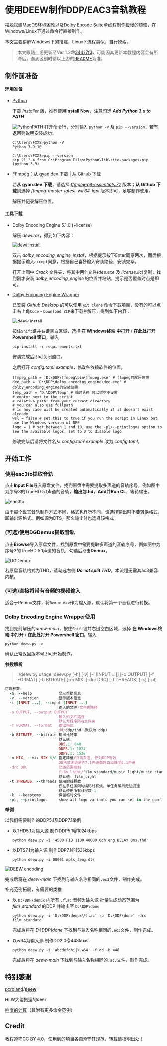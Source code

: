 # 使用DEEW制作DDP/EAC3音轨教程

摆脱搭建MacOS环境困难以及Dolby Encode Suite单线程制作缓慢的烦恼，在Windows/Linux下通过命令行直接制作。

本文主要讲解Windows下的搭建，Linux下流程类似，自行摸索。

> 本文跟随上游更新至Ver 1.2@[34437f3](https://github.com/pcroland/deew/commit/34437f3d365d5564743543ff42e89f698447d258)，可能因其更新本教程内容会有所滞后，遇到区别时请以上游的[README](https://github.com/pcroland/deew#readme)为准。

## 制作前准备

#### 环境准备

- [Python](https://www.python.org/downloads/windows/)

  下载 *Installer* 版，推荐使用**Install Now**，注意勾选 ***Add Python 3.x to PATH***

  ![PythonPATH](https://www.techruzz.com/images/How_to_Download_and_Install_Python_3_on_windows_10.png)
  打开命令行，分别输入 `python -V` 及 `pip --version`，若有返回则说明安装成功。

  ```shell
  C:\Users\FXXS>python -V
  Python 3.9.10
  
  C:\Users\FXXS>pip --version
  pip 21.2.4 from C:\Program Files\Python\lib\site-packages\pip (python 3.9)
  ```

- [FFmpeg](https://ffmpeg.org/about.html)：[从 gyan.dev 下载](https://www.gyan.dev/ffmpeg/builds/) | [从 Github 下载](https://github.com/BtbN/FFmpeg-Builds/releases)

  若**从 gyan.dev 下载**，请选择 *[ffmpeg-git-essentials.7z](https://www.gyan.dev/ffmpeg/builds/ffmpeg-git-essentials.7z)* 版本；**从 Github 下载**则选择 *ffmpeg-master-latest-win64-lgpl* 版本即可，足够制作使用。
  
  解压并记录解压位置。

#### 工具下载

- Dolby Encoding Engine 5.1.0 (+license)

  解压 *dewi.rar*，得到如下内容：

  ![dewi install](/Picture/DDP-pics/deew-0install1.png)

  双击 *dolby_encoding_engine_install*，根据提示按下Enter同意两次，而后根据提示输入`accept`同意，根据自己喜好输入安装路径，安装完毕。

  打开上图中 *Crack* 文件夹，将其中两个文件(*dee.exe* 及 *license.lic*)复制，找到刚才安装 *dolby_encoding_engine* 的位置并粘贴，提示是否覆盖时点是即可。

- [Dolby Encoding Engine Wrapper](https://github.com/pcroland/deew)

  已安装 *Github Desktop* 的可以使用 `git clone` 命令下载项目，没有的可以点击右上角`Code` - `Download ZIP`来下载并解压，得到如下内容：

  ![deew install](/Picture/DDP-pics/deew-0install2.png)

  按住`Shift`键并右键空白区域，选择 **在 Windows终端 中打开** / **在此处打开 Powershell 窗口**，输入

  ```shell
  pip install -r requirements.txt
  ```

  安装完成后即可关闭窗口。

  之后打开 *config.toml.example*，修改各依赖软件的位置。

  ```
  ffmpeg_path = 'D:\DDP\ffmpeg\bin\ffmpeg.exe' # ffmpeg的解压位置
  dee_path = 'D:\DDP\dolby_encoding_engine\dee.exe' # dolby_encoding_engine的安装位置
  temp_path = 'D:\DDP\Temp' # 临时路径 可以留空不设置
  # empty: next to the script
  # relative path: from your current directory
  # you can also use fullpath
  # in any case will be created automatically if it doesn't exist already
  wsl = false # set this to true if you run the script in Linux but use the Windows version of DEE
  logo = 1 # set between 1 and 10, use the -pl/--printlogos option to see the available logos, set to 0 to disable logo
  ```
  
  修改完毕后请将文件名从 *config.toml.example* 改为 *config.toml*。

## 开始工作

### 使用eac3to提取音轨

点击**Input File**导入原盘文件，找到原盘中需要提取多声道的音轨序号，例如图中为序号3的TrueHD 5.1声道的音轨，**输出为thd**，**Add**并**Run CL**，等待输出。

![eac3to](/Picture/DDP-pics/deew-1eac3to.png)

由于每个盘其音轨制作方式不同，格式也有所不同，请选择输出时不要转换格式，即输出源格式。例如源为DTS，那么输出时也选择该格式。

### (可选)使用DGDemux提取音轨

点击**Browse**导入原盘文件，找到原盘中需要提取多声道的音轨序号，例如图中为序号3的TrueHD 5.1声道的音轨，勾选后点击**Demux**。

![DGDemux](/Picture/DDP-pics/deew-1dgdemux.png)

若原盘音轨格式为THD，请勾选右侧 ***Do not split THD***，本流程无需其ac3兼容内核。

### (可选)直接将带有音频的视频输入

适合于Remux文件，将`Remux.mkv`作为输入源，默认将第一个音轨进行转换。

### Dolby Encoding Engine Wrapper使用

找到先前解压的*deew-main*，按住`Shift`键并右键空白区域，选择 **在 Windows终端 中打开** / **在此处打开 Powershell 窗口**，输入

```shell
python deew.py -v
```

确认正常返回版本号即可开始制作。

**参数解析**

>./deew.py
>usage: deew.py [-h] [-v] [-i [INPUT ...]] [-o OUTPUT] [-f FORMAT] [-b BITRATE] [-m MIX] [-drc DRC] [-t THREADS] [-k] [-pl]
```ruby
可选参数:
  -h, --help            显示帮助信息
  -v, --version         显示版本信息
  -i [INPUT ...], --input [INPUT ...]
                        输入的文件/文件夹路径
  -o OUTPUT, --output OUTPUT
                        输入的文件路径
                        默认为程序所在文件夹
  -f FORMAT, --format   输出格式
                        dd/ddp/thd (默认为 ddp)
  -b BITRATE, --bitrate 输出比特率
                        默认值:
                        DD5.1: 640
                        DDP5.1: 1024
                        DDP7.1: 1536
  -m MIX, --mix MIX 6/8 指定降低/升高声道, 仅对DDP有效
                        DD格式无论是否7.1声道都将自动降至5.1声道
  -drc DRC              动态范围控制
                        film_light/film_standard/music_light/music_standard/speech drc profile
                        默认值: film_light
  -t THREADS, --threads 使用的线程数
                        仅在多任务同时编码时有效，单任务编码无法提速
                        默认使用所有线程数-1
  -k, --keeptemp        保留临时文件
  -pl, --printlogos     show all logo variants you can set in the config
```

**举例**

以我们需要制作的DDP5.1及DDP7.1举例

- 以THD5.1为输入源 制作DDP5.1@1024kbps

  ```shell
  python deew.py -i '4588 PID 1100 48000 6ch eng DELAY 0ms.thd'
  ```

- 以DTS7.1为输入源 制作DDP7.1@1536kbps

  ```shell
  python deew.py -i 00001.mpls_3eng.dts
  ```

![DEEW encoding](/Picture/DDP-pics/deew-3encoding.webp)

完成后将在 *deew-main* 下找到与输入名称相同的`.ec3`文件，制作完成。

补充范例拓展，有需要的类推

- 以 `D:\DDP\demux` 内所有 `.flac` 音频为输入源 批量生成动态范围为 *film_standard* 的DDP 并输出至 `D:\DDP\done` 

  ```shell
  python deew.py -i 'D:\DDP\demux\*flac' -o 'D:\DDP\done' -drc film_standard
  ```
  
  完成后将在 *D:\DDP\done*  下找到与输入名称相同的`.ec3`文件，制作完成。

- 以w64为输入源 制作DD2.0@448kbps

  ```shell
  python deew.py -i 'abcdefghijk.w64' -f dd -b 448
  ```

  完成后将在 *deew-main* 下找到与输入名称相同的`.ac3`文件，制作完成。

## 特别感谢

[pcroland](https://github.com/pcroland)/**[deew](https://github.com/pcroland/deew)**

HLW大佬搬运的deei

[响度的计算](https://0bin.net/paste/7fhDvcxF#dcWxrUkGRoUmSCg6EMkJBIpNNNz-+uvYzYwcb1UZMDe)（其附有更多命令范例）

## Credit

教程遵守[CC BY 4.0](https://creativecommons.org/licenses/by/4.0/deed.zh)，使用到的项目各自遵守其规范，转载请指明出处！

